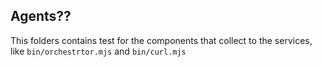 ## Agents??

This folders contains test for the components that collect to the services, like `bin/orchestrtor.mjs` and `bin/curl.mjs`
